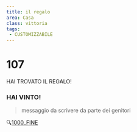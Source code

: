 ```yaml
---
title: il regalo
area: Casa
class: vittoria
tags: 
 - CUSTOMIZZABILE 
---
```

# 107
HAI TROVATO IL REGALO!

### HAI VINTO!


> messaggio da scrivere da parte dei genitori

🔍[1000_FINE](1000_FINE.md)
